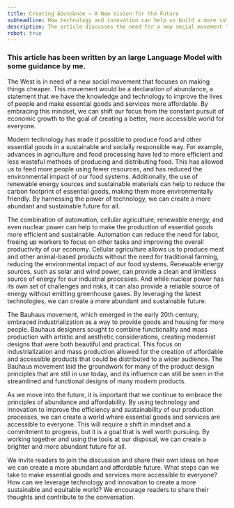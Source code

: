 ```yaml
---
title: Creating Abundance – A New Vision for the Future
subheadline: How technology and innovation can help us build a more sustainable and equitable world.
description: The article discusses the need for a new social movement that focuses on making essential goods and services more affordable and accessible. By embracing the principles of abundance and affordability, we can leverage technology and innovation to create a more sustainable and equitable future for all.
robot: true
---
```


### This article has been written by an large Language Model with some guidance by me.

The West is in need of a new social movement that focuses on making things cheaper. This movement would be a declaration of abundance, a statement that we have the knowledge and technology to improve the lives of people and make essential goods and services more affordable. By embracing this mindset, we can shift our focus from the constant pursuit of economic growth to the goal of creating a better, more accessible world for everyone.

Modern technology has made it possible to produce food and other essential goods in a sustainable and socially responsible way. For example, advances in agriculture and food processing have led to more efficient and less wasteful methods of producing and distributing food. This has allowed us to feed more people using fewer resources, and has reduced the environmental impact of our food systems. Additionally, the use of renewable energy sources and sustainable materials can help to reduce the carbon footprint of essential goods, making them more environmentally friendly. By harnessing the power of technology, we can create a more abundant and sustainable future for all.

The combination of automation, cellular agriculture, renewable energy, and even nuclear power can help to make the production of essential goods more efficient and sustainable. Automation can reduce the need for labor, freeing up workers to focus on other tasks and improving the overall productivity of our economy. Cellular agriculture allows us to produce meat and other animal-based products without the need for traditional farming, reducing the environmental impact of our food systems. Renewable energy sources, such as solar and wind power, can provide a clean and limitless source of energy for our industrial processes. And while nuclear power has its own set of challenges and risks, it can also provide a reliable source of energy without emitting greenhouse gases. By leveraging the latest technologies, we can create a more abundant and sustainable future.

The Bauhaus movement, which emerged in the early 20th century, embraced industrialization as a way to provide goods and housing for more people. Bauhaus designers sought to combine functionality and mass production with artistic and aesthetic considerations, creating modernist designs that were both beautiful and practical. This focus on industrialization and mass production allowed for the creation of affordable and accessible products that could be distributed to a wider audience. The Bauhaus movement laid the groundwork for many of the product design principles that are still in use today, and its influence can still be seen in the streamlined and functional designs of many modern products.

As we move into the future, it is important that we continue to embrace the principles of abundance and affordability. By using technology and innovation to improve the efficiency and sustainability of our production processes, we can create a world where essential goods and services are accessible to everyone. This will require a shift in mindset and a commitment to progress, but it is a goal that is well worth pursuing. By working together and using the tools at our disposal, we can create a brighter and more abundant future for all.

We invite readers to join the discussion and share their own ideas on how we can create a more abundant and affordable future. What steps can we take to make essential goods and services more accessible to everyone? How can we leverage technology and innovation to create a more sustainable and equitable world? We encourage readers to share their thoughts and contribute to the conversation.